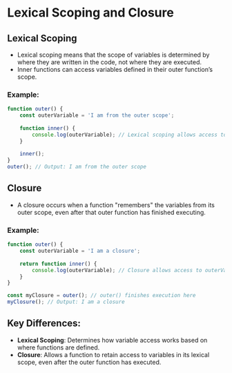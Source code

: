
# Lexical Scoping and Closure

## Lexical Scoping
- Lexical scoping means that the scope of variables is determined by where they are written in the code, not where they are executed.
- Inner functions can access variables defined in their outer function’s scope.

### Example:
```javascript
function outer() {
    const outerVariable = 'I am from the outer scope';
    
    function inner() {
        console.log(outerVariable); // Lexical scoping allows access to outerVariable
    }
    
    inner();
}
outer(); // Output: I am from the outer scope
```

## Closure
- A closure occurs when a function "remembers" the variables from its outer scope, even after that outer function has finished executing.

### Example:
```javascript
function outer() {
    const outerVariable = 'I am a closure';
    
    return function inner() {
        console.log(outerVariable); // Closure allows access to outerVariable
    }
}

const myClosure = outer(); // outer() finishes execution here
myClosure(); // Output: I am a closure
```

## Key Differences:
- **Lexical Scoping**: Determines how variable access works based on where functions are defined.
- **Closure**: Allows a function to retain access to variables in its lexical scope, even after the outer function has executed.
